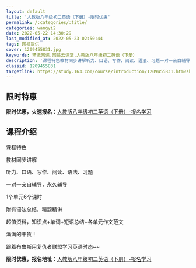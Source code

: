 ```yaml
---
layout: default
title: '人教版八年级初二英语（下册）-限时优惠'
permalink: /:categories/:title/
categories: wangyi2
date: 2022-05-22 14:30:29
last_modified_at: 2022-05-23 02:50:44
tags: 网易提供
cover: 1209455831.jpg
keywords: 精选网课,网易云课堂,人教版八年级初二英语（下册）
description: '课程特色教材同步讲解听力、口语、写作、阅读、语法、习题一对一亲自辅导，永久辅导1个单元6个课时附有语法总结，精题精讲超值'
classid: 1209455831
targetlink: https://study.163.com/course/introduction/1209455831.htm?share=1&shareId=1025206652&utm_campaign=share&utm_medium=iphoneShare&utm_source=&utm_u=1025206652
---
```


## 限时特惠

**限时优惠，火速报名**：[人教版八年级初二英语（下册）-报名学习](https://study.163.com/course/introduction/1209455831.htm?share=1&shareId=1025206652&utm_campaign=share&utm_medium=iphoneShare&utm_source=&utm_u=1025206652)

## 课程介绍

课程特色  



教材同步讲解



听力、口语、写作、阅读、语法、习题 



一对一亲自辅导，永久辅导



1个单元6个课时 



附有语法总结，精题精讲 



超值资料，知识点+单词+短语总结+各单元作文范文



满满的干货！  



跟着布鲁斯用复仇者联盟学习英语时态~~

**限时优惠，报名地址**：[人教版八年级初二英语（下册）-报名学习](https://study.163.com/course/introduction/1209455831.htm?share=1&shareId=1025206652&utm_campaign=share&utm_medium=iphoneShare&utm_source=&utm_u=1025206652)

